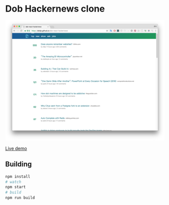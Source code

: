 # Dob Hackernews clone

![home](./assets/home.png)

[Live demo](https://dobjs.github.io/dob-react-hackernews/)

## Building

```bash
npm install
# watch
npm start
# build
npm run build
```